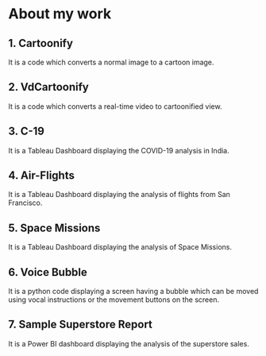 # About my work
## 1. Cartoonify
It is a code which converts a normal image to a cartoon image.
## 2. VdCartoonify
It is a code which converts a real-time video to cartoonified view.
## 3. C-19
It is a Tableau Dashboard displaying the COVID-19 analysis in India.
## 4. Air-Flights 
It is a Tableau Dashboard displaying the analysis of flights from San Francisco.
## 5. Space Missions
It is a Tableau Dashboard displaying the analysis of Space Missions.
## 6. Voice Bubble
It is a python code displaying a screen having a bubble which can be moved using vocal instructions or the movement buttons on the screen.
## 7. Sample Superstore Report
It is a Power BI dashboard displaying the analysis of the superstore sales.
